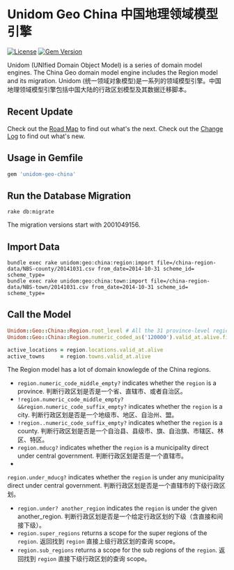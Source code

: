# Unidom Geo China 中国地理领域模型引擎

[![License](https://img.shields.io/badge/license-MIT-green.svg)](http://opensource.org/licenses/MIT)
[![Gem Version](https://badge.fury.io/rb/unidom-geo-china.svg)](https://badge.fury.io/rb/unidom-geo-china)

Unidom (UNIfied Domain Object Model) is a series of domain model engines. The China Geo domain model engine includes the Region model and its migration.
Unidom (统一领域对象模型)是一系列的领域模型引擎。中国地理领域模型引擎包括中国大陆的行政区划模型及其数据迁移脚本。



## Recent Update

Check out the [Road Map](ROADMAP.md) to find out what's the next.
Check out the [Change Log](CHANGELOG.md) to find out what's new.



## Usage in Gemfile

```ruby
gem 'unidom-geo-china'
```



## Run the Database Migration

```shell
rake db:migrate
```
The migration versions start with 2001049156.



## Import Data

```shell
bundle exec rake unidom:geo:china:region:import file=/china-region-data/NBS-county/20141031.csv from_date=2014-10-31 scheme_id= scheme_type=
bundle exec rake unidom:geo:china:town:import file=/china-region-data/NBS-town/20141031.csv from_date=2014-10-31 scheme_id= scheme_type=
```



## Call the Model

```ruby
Unidom::Geo::China::Region.root_level # All the 31 province-level regions including Beijing, Tianjin, etc.
Unidom::Geo::China::Region.numeric_coded_as('120000').valid_at.alive.first # Tianjin (天津)

active_locations = region.locations.valid_at.alive
active_towns     = region.towns.valid_at.alive
```

The Region model has a lot of domain knowlegde of the China regions.
- ```region.numeric_code_middle_empty?``` indicates whether the ```region``` is a province. 判断行政区划是否是一个省、直辖市、或者自治区。
- ```!region.numeric_code_middle_empty?&&region.numeric_code_suffix_empty?``` indicates whether the ```region``` is a city. 判断行政区划是否是一个地级市、地区、自治州、盟。
- ```!region..numeric_code_suffix_empty?``` indicates whether the ```region``` is a county. 判断行政区划是否是一个自治县、县级市、旗、自治旗、市辖区、林区、特区。
- ```region.mducg?``` indicates whether the ```region``` is a municipality direct under central government. 判断行政区划是否是一个直辖市。
- 
```region.under_mducg?``` indicates whether the ```region``` is under any municipality direct under central government. 判断行政区划是否是一个直辖市的下级行政区划。
- ```region.under? another_region``` indicates the ```region``` is under the given another_region. 判断行政区划是否是一个给定行政区划的下级（含直接和间接下级）。
- ```region.super_regions``` returns a scope for the super regions of the ```region```. 返回找到 ```region``` 直接上级行政区划的查询 scope。
- ```region.sub_regions``` returns a scope for the sub regions of the ```region```. 返回找到 ```region``` 直接下级行政区划的查询 scope。
